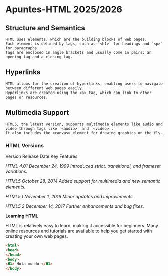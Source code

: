 # Apuntes-HTML 2025/2026

## Structure and Semantics

    HTML uses elements, which are the building blocks of web pages.
    Each element is defined by tags, such as `<h1>` for headings and `<p>` for paragraphs.
    Tags are enclosed in angle brackets and usually come in pairs: an opening tag and a closing tag.

## Hyperlinks

    HTML allows for the creation of hyperlinks, enabling users to navigate between different web pages easily.
    Hyperlinks are created using the <a> tag, which can link to other pages or resources.

## Multimedia Support

    HTML5, the latest version, supports multimedia elements like audio and video through tags like `<audio>` and `<video>`.
    It also includes the <canvas> element for drawing graphics on the fly.

### HTML Versions
 Version      Release Date        Key Features
 
*HTML 4.01	December 24, 1999	Introduced strict, transitional, and frameset variations.*

*HTML5	October 28, 2014	Added support for multimedia and new semantic elements.*

*HTML5.1	November 1, 2016	Minor updates and improvements.*

*HTML5.2	December 14, 2017	Further enhancements and bug fixes.*

**Learning HTML**

HTML is relatively easy to learn, making it accessible for beginners. Many online resources and tutorials are available to help you get started with creating your own web pages.

``` html
<html>
<head>
</head>
<body>
<H1> Hola mundo </H1>
</body>
```
